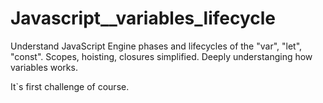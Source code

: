 # Javascript__variables_lifecycle
Understand JavaScript Engine phases and lifecycles of the "var", "let", "const". Scopes, hoisting, closures simplified.
Deeply understanging how variables works.


It`s first challenge of course.
